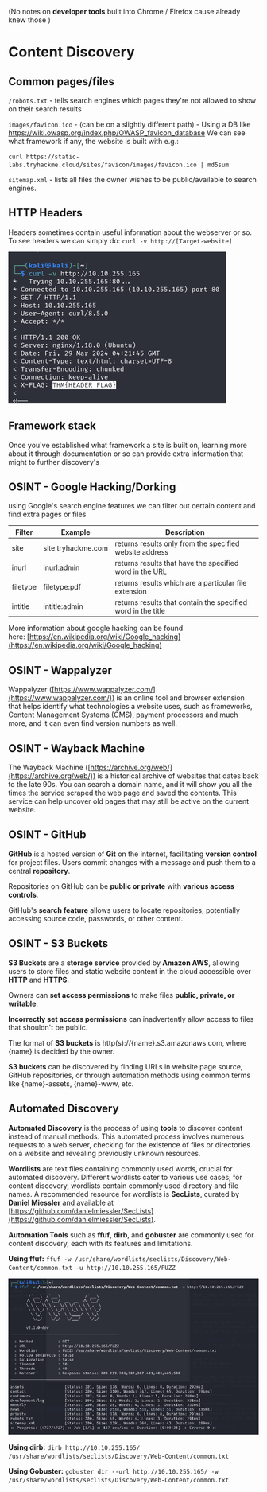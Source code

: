 (No notes on **developer tools** built into Chrome / Firefox cause already knew those )
# Content Discovery

## Common pages/files

`/robots.txt` - tells search engines which pages they're not allowed to show on their search results

`images/favicon.ico` - (can be on a slightly different path) - Using a DB like https://wiki.owasp.org/index.php/OWASP_favicon_database We can see what framework if any, the website is built with
e.g.: 
```shell-session
curl https://static-labs.tryhackme.cloud/sites/favicon/images/favicon.ico | md5sum
```

`sitemap.xml` - lists all files the owner wishes to be public/available to search engines.

## HTTP Headers

Headers sometimes contain useful information about the webserver or so.
To see headers we can simply do: `curl -v http://[Target-website]`

![](../attachments/1a9a45c7d85f24a2a5e56261a9252ccd.png)

## Framework stack
Once you've established what framework a site is built on, learning more about it through documentation or so can provide extra information that might to further discovery's

## OSINT - Google Hacking/Dorking
using Google's search engine features we can filter out certain content and find extra pages or files 

| **Filter** | **Example**        | **Description**                                              |
| ---------- | ------------------ | ------------------------------------------------------------ |
| site       | site:tryhackme.com | returns results only from the specified website address      |
| inurl      | inurl:admin        | returns results that have the specified word in the URL      |
| filetype   | filetype:pdf       | returns results which are a particular file extension        |
| intitle    | intitle:admin      | returns results that contain the specified word in the title |
More information about google hacking can be found here: [https://en.wikipedia.org/wiki/Google_hacking](https://en.wikipedia.org/wiki/Google_hacking)
## OSINT - Wappalyzer
Wappalyzer ([https://www.wappalyzer.com/](https://www.wappalyzer.com/)) is an online tool and browser extension that helps identify what technologies a website uses, such as frameworks, Content Management Systems (CMS), payment processors and much more, and it can even find version numbers as well.
## OSINT - Wayback Machine
The Wayback Machine ([https://archive.org/web/](https://archive.org/web/)) is a historical archive of websites that dates back to the late 90s. You can search a domain name, and it will show you all the times the service scraped the web page and saved the contents. This service can help uncover old pages that may still be active on the current website.

## OSINT - GitHub
**GitHub** is a hosted version of **Git** on the internet, facilitating **version control** for project files. Users commit changes with a message and push them to a central **repository**.

Repositories on GitHub can be **public or private** with **various access controls**.

GitHub's **search feature** allows users to locate repositories, potentially accessing source code, passwords, or other content.

## OSINT - S3 Buckets
**S3 Buckets** are a **storage service** provided by **Amazon AWS**, allowing users to store files and static website content in the cloud accessible over **HTTP** and **HTTPS**.

Owners can **set access permissions** to make files **public, private, or writable**.

**Incorrectly set access permissions** can inadvertently allow access to files that shouldn't be public.

The format of **S3 buckets** is http(s)://{name}.s3.amazonaws.com, where {name} is decided by the owner.

**S3 buckets** can be discovered by finding URLs in website page source, GitHub repositories, or through automation methods using common terms like {name}-assets, {name}-www, etc.
## Automated Discovery
**Automated Discovery** is the process of using **tools** to discover content instead of manual methods. This automated process involves numerous requests to a web server, checking for the existence of files or directories on a website and revealing previously unknown resources.

**Wordlists** are text files containing commonly used words, crucial for automated discovery. Different wordlists cater to various use cases; for content discovery, wordlists contain commonly used directory and file names. A recommended resource for wordlists is **SecLists**, curated by **Daniel Miessler** and available at [https://github.com/danielmiessler/SecLists](https://github.com/danielmiessler/SecLists).

**Automation Tools** such as **ffuf**, **dirb**, and **gobuster** are commonly used for content discovery, each with its features and limitations.

**Using ffuf:**
`ffuf -w /usr/share/wordlists/seclists/Discovery/Web-Content/common.txt -u http://10.10.255.165/FUZZ`

![](../attachments/caa2330fccfcabd7e0b466999e47e541.png)

**Using dirb:**
`dirb http://10.10.255.165/ /usr/share/wordlists/seclists/Discovery/Web-Content/common.txt`

**Using Gobuster:**
`gobuster dir --url http://10.10.255.165/ -w /usr/share/wordlists/seclists/Discovery/Web-Content/common.txt`
